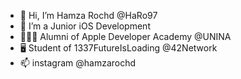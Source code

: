 - 👋 Hi, I’m Hamza Rochd @HaRo97
- 🌱 I’m a Junior iOS Development
- 👨🏻‍💻 Alumni of Apple Developer Academy @UNINA
- 🖥️ Student of 1337FutureIsLoading @42Network
- 📫 instagram @hamzarochd

<!---
HaRo97/HaRo97 is a ✨ special ✨ repository because its `README.md` (this file) appears on your GitHub profile.
You can click the Preview link to take a look at your changes.
--->

